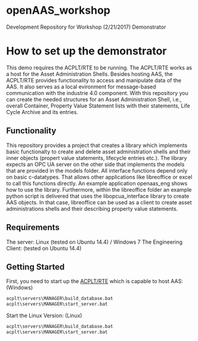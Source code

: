 # openAAS_workshop
Development Repository for Workshop (2/21/2017) Demonstrator


# How to set up the demonstrator
This demo requires the ACPLT/RTE to be running. The ACPLT/RTE works as a host for the Asset Administration Shells. Besides hosting AAS, the ACPLT/RTE provides functionality to access and manipulate data of the AAS. It also serves as a local evironment for message-based communication with the industrie 4.0 component.
With this repository you can create the needed structures for an Asset Administration Shell, i.e., overall Container, Property Value Statement lists with their statements, Life Cycle Archive and its entries.

## Functionality
This repository provides a project that creates a library which implements basic functionalty to create and delete asset administration shells and their inner objects (propert value statements, lifecycle entries etc.). The library expects an OPC UA server on the other side that implements the models that are provided in the models folder. 
All interface functions depend only on basic c-datatypes. That allows other applications like libreoffice or excel to call this functions directly.
An example application openaas_eng shows how to use the library. Furthermore, within the libreoffice folder an example python script is delivered that uses the libopcua_interface library to create AAS objects. In that case, libreoffice can be used as a client to create asset administrations shells and their describing property value statements.
## Requirements
The server: Linux (tested on Ubuntu 14.4) / Windows 7
The Engineering Client: (tested on Ubuntu 14.4) 

## Getting Started
First, you need to start up the [ACPLT/RTE](http://acplt.github.io/rte-www/releases/) which is capable to host AAS:
(Windows)
```sh
acplt\servers\MANAGER\build_database.bat
acplt\servers\MANAGER\start_server.bat
```
Start the Linux Version:
(Linux)
```sh
acplt\servers\MANAGER\build_database.bat
acplt\servers\MANAGER\start_server.bat
```






